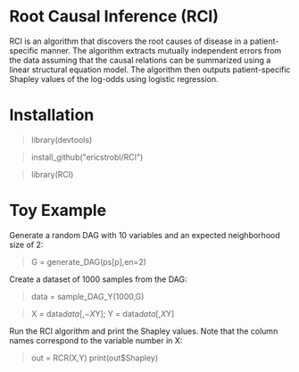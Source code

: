 # Root Causal Inference (RCI)

RCI is an algorithm that discovers the root causes of disease in a patient-specific manner. The algorithm extracts mutually independent errors from the data assuming that the causal relations can be summarized using a linear structural equation model. The algorithm then outputs patient-specific Shapley values of the log-odds using logistic regression.

# Installation

> library(devtools)

> install_github("ericstrobl/RCI")

> library(RCI)

# Toy Example

Generate a random DAG with 10 variables and an expected neighborhood size of 2:

> G = generate_DAG(ps[p],en=2)

Create a dataset of 1000 samples from the DAG:

> data = sample_DAG_Y(1000,G)

> X = data$data[,-X$Y]; Y = data$data[,X$Y]

Run the RCI algorithm and print the Shapley values. Note that the column names correspond to the variable number in X:

> out = RCR(X,Y)
> print(out$Shapley)


